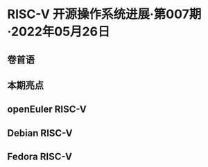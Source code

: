 # RISC-V 开源操作系统进展·第007期·2022年05月26日

## 卷首语

## 本期亮点

## openEuler RISC-V

## Debian RISC-V

## Fedora RISC-V

